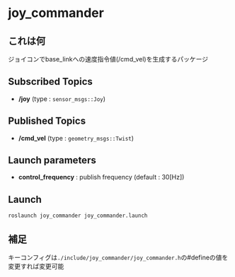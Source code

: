 # joy_commander

## これは何

ジョイコンでbase_linkへの速度指令値(/cmd_vel)を生成するパッケージ


## Subscribed Topics

- **/joy** (type : `sensor_msgs::Joy`)



## Published Topics

- **/cmd_vel** (type : `geometry_msgs::Twist`)



## Launch parameters

- **control_frequency** : publish frequency (default : 30[Hz])



## Launch

```shell
roslaunch joy_commander joy_commander.launch
```



## 補足

キーコンフィグは`./include/joy_commander/joy_commander.h`の#defineの値を変更すれば変更可能